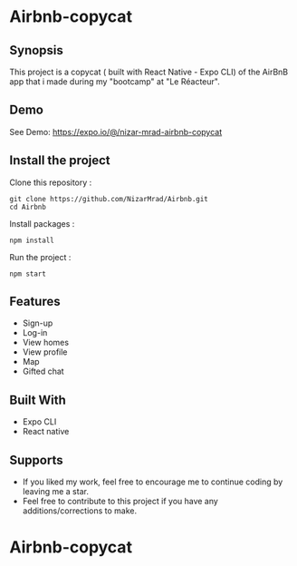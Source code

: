 # Airbnb-copycat

## Synopsis

This project is a copycat ( built with React Native - Expo CLI) of the AirBnB app that i made during my "bootcamp" at "Le Réacteur".

## Demo

See Demo: https://expo.io/@/nizar-mrad-airbnb-copycat

## Install the project 

Clone this repository : 

```
git clone https://github.com/NizarMrad/Airbnb.git
cd Airbnb
```

Install packages : 

```
npm install 
```

Run the project : 

```
npm start
```
## Features

- Sign-up <br>
- Log-in  <br>
- View homes  <br>
- View profile <br>
- Map <br>
- Gifted chat

## Built With

- Expo CLI
- React native

## Supports 

- If you liked my work, feel free to encourage me to continue coding by leaving me a star.
- Feel free to contribute to this project if you have any additions/corrections to make. 


# Airbnb-copycat




